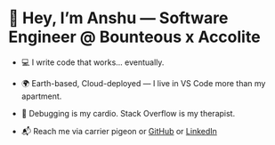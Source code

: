 # 👋 Hey, I’m Anshu — Software Engineer @ Bounteous x Accolite

- 💻  I write code that works... eventually.
- 🌍 Earth-based, Cloud-deployed — I live in VS Code more than my apartment.
- 🐛 Debugging is my cardio. Stack Overflow is my therapist.
  
- 📬 Reach me via carrier pigeon or [GitHub](https://github.com/anshubounteous) or [LinkedIn](https://www.linkedin.com/in/imanshu822)

